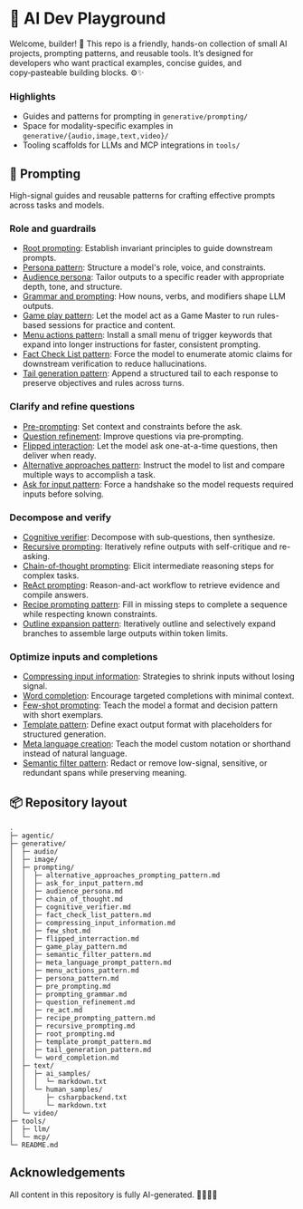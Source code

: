# 🧠 AI Dev Playground

Welcome, builder! 👋 This repo is a friendly, hands-on collection of small AI projects, prompting patterns, and reusable tools. It’s designed for developers who want practical examples, concise guides, and copy‑pasteable building blocks. ⚙️✨

### Highlights
- Guides and patterns for prompting in `generative/prompting/`
- Space for modality-specific examples in `generative/{audio,image,text,video}/`
- Tooling scaffolds for LLMs and MCP integrations in `tools/`

## 🚀 Prompting

High-signal guides and reusable patterns for crafting effective prompts across tasks and models.

### Role and guardrails
- [Root prompting](generative/prompting/root_prompting.md): Establish invariant principles to guide downstream prompts.
- [Persona pattern](generative/prompting/persona_pattern.md): Structure a model's role, voice, and constraints.
- [Audience persona](generative/prompting/audience_persona.md): Tailor outputs to a specific reader with appropriate depth, tone, and structure.
- [Grammar and prompting](generative/prompting/prompting_grammar.md): How nouns, verbs, and modifiers shape LLM outputs.
- [Game play pattern](generative/prompting/game_play_pattern.md): Let the model act as a Game Master to run rules-based sessions for practice and content.
- [Menu actions pattern](generative/prompting/menu_actions_pattern.md): Install a small menu of trigger keywords that expand into longer instructions for faster, consistent prompting.
- [Fact Check List pattern](generative/prompting/fact_check_list_pattern.md): Force the model to enumerate atomic claims for downstream verification to reduce hallucinations.
- [Tail generation pattern](generative/prompting/tail_generation_pattern.md): Append a structured tail to each response to preserve objectives and rules across turns.

### Clarify and refine questions
- [Pre-prompting](generative/prompting/pre_prompting.md): Set context and constraints before the ask.
- [Question refinement](generative/prompting/question_refinement.md): Improve questions via pre‑prompting.
- [Flipped interaction](generative/prompting/flipped_interraction.md): Let the model ask one-at-a-time
  questions, then deliver when ready.
- [Alternative approaches pattern](generative/prompting/alternative_approaches_prompting_pattern.md): Instruct the model to list and compare multiple ways to accomplish a task.
- [Ask for input pattern](generative/prompting/ask_for_input_pattern.md): Force a handshake so the model requests required inputs before solving.

### Decompose and verify
- [Cognitive verifier](generative/prompting/cognitive_verifier.md): Decompose with sub‑questions, then synthesize.
- [Recursive prompting](generative/prompting/recursive_prompting.md): Iteratively refine outputs with self-critique and re-asking.
- [Chain-of-thought prompting](generative/prompting/chain_of_thought.md): Elicit intermediate reasoning steps for complex tasks.
- [ReAct prompting](generative/prompting/re_act.md): Reason-and-act workflow to retrieve evidence and compile answers.
- [Recipe prompting pattern](generative/prompting/recipe_prompting_pattern.md): Fill in missing steps to complete a sequence while respecting known constraints.
- [Outline expansion pattern](generative/prompting/outline_expansion_pattern.md): Iteratively outline and selectively expand branches to assemble large outputs within token limits.

### Optimize inputs and completions
- [Compressing input information](generative/prompting/compressing_input_information.md): Strategies to shrink inputs without losing signal.
- [Word completion](generative/prompting/word_completion.md): Encourage targeted completions with minimal context.
- [Few-shot prompting](generative/prompting/few_shot.md): Teach the model a format and decision pattern with short exemplars.
- [Template pattern](generative/prompting/template_prompt_pattern.md): Define exact output format with placeholders for structured generation.
- [Meta language creation](generative/prompting/meta_language_prompt_pattern.md): Teach the model custom notation or shorthand instead of natural language.
- [Semantic filter pattern](generative/prompting/semantic_filter_pattern.md): Redact or remove low-signal, sensitive, or redundant spans while preserving meaning.

## 📦 Repository layout

```
.
├─ agentic/
├─ generative/
│  ├─ audio/
│  ├─ image/
│  ├─ prompting/
│  │  ├─ alternative_approaches_prompting_pattern.md
│  │  ├─ ask_for_input_pattern.md
│  │  ├─ audience_persona.md
│  │  ├─ chain_of_thought.md
│  │  ├─ cognitive_verifier.md
│  │  ├─ fact_check_list_pattern.md
│  │  ├─ compressing_input_information.md
│  │  ├─ few_shot.md
│  │  ├─ flipped_interraction.md
│  │  ├─ game_play_pattern.md
│  │  ├─ semantic_filter_pattern.md
│  │  ├─ meta_language_prompt_pattern.md
│  │  ├─ menu_actions_pattern.md
│  │  ├─ persona_pattern.md
│  │  ├─ pre_prompting.md
│  │  ├─ prompting_grammar.md
│  │  ├─ question_refinement.md
│  │  ├─ re_act.md
│  │  ├─ recipe_prompting_pattern.md
│  │  ├─ recursive_prompting.md
│  │  ├─ root_prompting.md
│  │  ├─ template_prompt_pattern.md
│  │  ├─ tail_generation_pattern.md
│  │  └─ word_completion.md
│  ├─ text/
│  │  ├─ ai_samples/
│  │  │  └─ markdown.txt
│  │  └─ human_samples/
│  │     ├─ csharpbackend.txt
│  │     └─ markdown.txt
│  └─ video/
├─ tools/
│  ├─ llm/
│  └─ mcp/
└─ README.md
```


## Acknowledgements

All content in this repository is fully AI-generated. 🤖✨😄🧪

